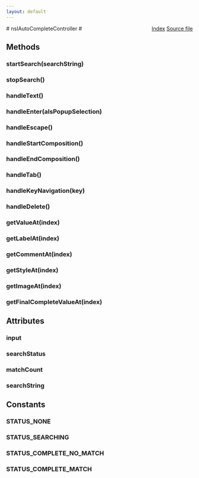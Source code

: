 ```yaml
---
layout: default
---
```

<div class='links' style='float:right'><a href="../index.html">Index</a>
<a href="http://dxr.mozilla.org/mozilla-central/source/toolkit/components/autocomplete/nsIAutoCompleteController.idl">Source file</a>
</div>
# nsIAutoCompleteController #

## Methods ##

### startSearch(searchString) ###

### stopSearch() ###

### handleText() ###

### handleEnter(aIsPopupSelection) ###

### handleEscape() ###

### handleStartComposition() ###

### handleEndComposition() ###

### handleTab() ###

### handleKeyNavigation(key) ###

### handleDelete() ###

### getValueAt(index) ###

### getLabelAt(index) ###

### getCommentAt(index) ###

### getStyleAt(index) ###

### getImageAt(index) ###

### getFinalCompleteValueAt(index) ###

## Attributes ##

### input ###

### searchStatus ###

### matchCount ###

### searchString ###

## Constants ##

### STATUS_NONE ###

### STATUS_SEARCHING ###

### STATUS_COMPLETE_NO_MATCH ###

### STATUS_COMPLETE_MATCH ###
